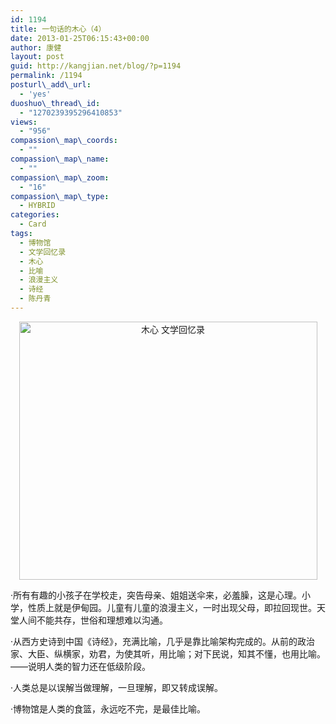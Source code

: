 ```yaml
---
id: 1194
title: 一句话的木心（4）
date: 2013-01-25T06:15:43+00:00
author: 康健
layout: post
guid: http://kangjian.net/blog/?p=1194
permalink: /1194
posturl\_add\_url:
  - 'yes'
duoshuo\_thread\_id:
  - "1270239395296410853"
views:
  - "956"
compassion\_map\_coords:
  - ""
compassion\_map\_name:
  - ""
compassion\_map\_zoom:
  - "16"
compassion\_map\_type:
  - HYBRID
categories:
  - Card
tags:
  - 博物馆
  - 文学回忆录
  - 木心
  - 比喻
  - 浪漫主义
  - 诗经
  - 陈丹青
---
```

<div style="text-align:center;">
  <img src="http://kangjian.net/images/2013/01/36D3F046-5F07-4C7E-9D0A-E682939DB20B.jpg" alt="木心 文学回忆录" border="0" width="477" height="413" />
</div>

·所有有趣的小孩子在学校走，突告母亲、姐姐送伞来，必羞臊，这是心理。小学，性质上就是伊甸园。儿童有儿童的浪漫主义，一时出现父母，即拉回现世。天堂人间不能共存，世俗和理想难以沟通。

·从西方史诗到中国《诗经》，充满比喻，几乎是靠比喻架构完成的。从前的政治家、大臣、纵横家，劝君，为使其听，用比喻；对下民说，知其不懂，也用比喻。——说明人类的智力还在低级阶段。

·人类总是以误解当做理解，一旦理解，即又转成误解。

·博物馆是人类的食篮，永远吃不完，是最佳比喻。
